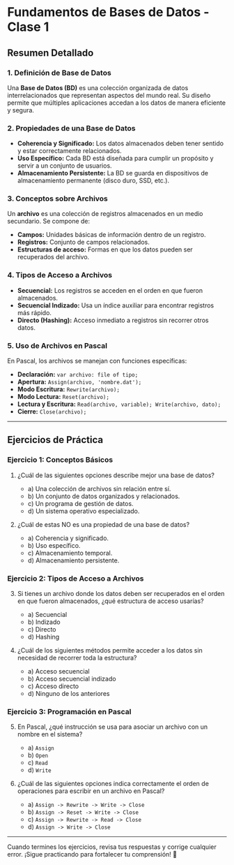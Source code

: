 # **Fundamentos de Bases de Datos - Clase 1**

## **Resumen Detallado**

### **1. Definición de Base de Datos**
Una **Base de Datos (BD)** es una colección organizada de datos interrelacionados que representan aspectos del mundo real. Su diseño permite que múltiples aplicaciones accedan a los datos de manera eficiente y segura.

### **2. Propiedades de una Base de Datos**
- **Coherencia y Significado:** Los datos almacenados deben tener sentido y estar correctamente relacionados.
- **Uso Específico:** Cada BD está diseñada para cumplir un propósito y servir a un conjunto de usuarios.
- **Almacenamiento Persistente:** La BD se guarda en dispositivos de almacenamiento permanente (disco duro, SSD, etc.).

### **3. Conceptos sobre Archivos**
Un **archivo** es una colección de registros almacenados en un medio secundario. Se compone de:
- **Campos:** Unidades básicas de información dentro de un registro.
- **Registros:** Conjunto de campos relacionados.
- **Estructuras de acceso:** Formas en que los datos pueden ser recuperados del archivo.

### **4. Tipos de Acceso a Archivos**
- **Secuencial:** Los registros se acceden en el orden en que fueron almacenados.
- **Secuencial Indizado:** Usa un índice auxiliar para encontrar registros más rápido.
- **Directo (Hashing):** Acceso inmediato a registros sin recorrer otros datos.

### **5. Uso de Archivos en Pascal**
En Pascal, los archivos se manejan con funciones específicas:
- **Declaración:** `var archivo: file of tipo;`
- **Apertura:** `Assign(archivo, 'nombre.dat');`
- **Modo Escritura:** `Rewrite(archivo);`
- **Modo Lectura:** `Reset(archivo);`
- **Lectura y Escritura:** `Read(archivo, variable); Write(archivo, dato);`
- **Cierre:** `Close(archivo);`

---

## **Ejercicios de Práctica**

### **Ejercicio 1: Conceptos Básicos**
1. ¿Cuál de las siguientes opciones describe mejor una base de datos?
   - a) Una colección de archivos sin relación entre sí.
   - b) Un conjunto de datos organizados y relacionados.
   - c) Un programa de gestión de datos.
   - d) Un sistema operativo especializado.

2. ¿Cuál de estas NO es una propiedad de una base de datos?
   - a) Coherencia y significado.
   - b) Uso específico.
   - c) Almacenamiento temporal.
   - d) Almacenamiento persistente.

### **Ejercicio 2: Tipos de Acceso a Archivos**
3. Si tienes un archivo donde los datos deben ser recuperados en el orden en que fueron almacenados, ¿qué estructura de acceso usarías?
   - a) Secuencial  
   - b) Indizado  
   - c) Directo  
   - d) Hashing  

4. ¿Cuál de los siguientes métodos permite acceder a los datos sin necesidad de recorrer toda la estructura?
   - a) Acceso secuencial  
   - b) Acceso secuencial indizado  
   - c) Acceso directo  
   - d) Ninguno de los anteriores  

### **Ejercicio 3: Programación en Pascal**
5. En Pascal, ¿qué instrucción se usa para asociar un archivo con un nombre en el sistema?
   - a) `Assign`  
   - b) `Open`  
   - c) `Read`  
   - d) `Write`  

6. ¿Cuál de las siguientes opciones indica correctamente el orden de operaciones para escribir en un archivo en Pascal?
   - a) `Assign -> Rewrite -> Write -> Close`  
   - b) `Assign -> Reset -> Write -> Close`  
   - c) `Assign -> Rewrite -> Read -> Close`  
   - d) `Assign -> Write -> Close`  

---

Cuando termines los ejercicios, revisa tus respuestas y corrige cualquier error. ¡Sigue practicando para fortalecer tu comprensión! 🚀
